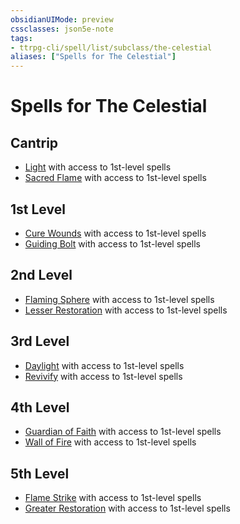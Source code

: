 ```yaml
---
obsidianUIMode: preview
cssclasses: json5e-note
tags:
- ttrpg-cli/spell/list/subclass/the-celestial
aliases: ["Spells for The Celestial"]
---
```

# Spells for The Celestial

## Cantrip

- [Light](light "PHB") with access to 1st-level spells
- [Sacred Flame](sacred-flame "PHB") with access to 1st-level spells

## 1st Level

- [Cure Wounds](cure-wounds "PHB") with access to 1st-level spells
- [Guiding Bolt](guiding-bolt "PHB") with access to 1st-level spells

## 2nd Level

- [Flaming Sphere](flaming-sphere "PHB") with access to 1st-level spells
- [Lesser Restoration](lesser-restoration "PHB") with access to 1st-level spells

## 3rd Level

- [Daylight](daylight "PHB") with access to 1st-level spells
- [Revivify](revivify "PHB") with access to 1st-level spells

## 4th Level

- [Guardian of Faith](guardian-of-faith "PHB") with access to 1st-level spells
- [Wall of Fire](wall-of-fire "PHB") with access to 1st-level spells

## 5th Level

- [Flame Strike](flame-strike "PHB") with access to 1st-level spells
- [Greater Restoration](greater-restoration "PHB") with access to 1st-level spells